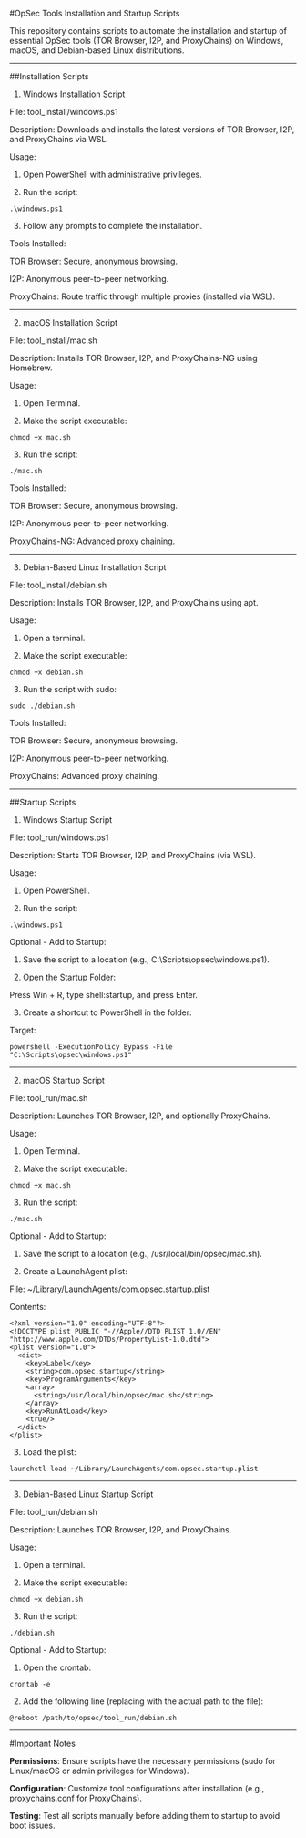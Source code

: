 #OpSec Tools Installation and Startup Scripts

This repository contains scripts to automate the installation and startup of essential OpSec tools (TOR Browser, I2P, and ProxyChains) on Windows, macOS, and Debian-based Linux distributions.


---

##Installation Scripts

1. Windows Installation Script

File: tool_install/windows.ps1

Description: Downloads and installs the latest versions of TOR Browser, I2P, and ProxyChains via WSL.


Usage:

1. Open PowerShell with administrative privileges.


2. Run the script:

`.\windows.ps1`


3. Follow any prompts to complete the installation.



Tools Installed:

TOR Browser: Secure, anonymous browsing.

I2P: Anonymous peer-to-peer networking.

ProxyChains: Route traffic through multiple proxies (installed via WSL).



---

2. macOS Installation Script

File: tool_install/mac.sh

Description: Installs TOR Browser, I2P, and ProxyChains-NG using Homebrew.


Usage:

1. Open Terminal.


2. Make the script executable:

`chmod +x mac.sh`


3. Run the script:

`./mac.sh`



Tools Installed:

TOR Browser: Secure, anonymous browsing.

I2P: Anonymous peer-to-peer networking.

ProxyChains-NG: Advanced proxy chaining.



---

3. Debian-Based Linux Installation Script

File: tool_install/debian.sh

Description: Installs TOR Browser, I2P, and ProxyChains using apt.


Usage:

1. Open a terminal.


2. Make the script executable:

`chmod +x debian.sh`


3. Run the script with sudo:

`sudo ./debian.sh`



Tools Installed:

TOR Browser: Secure, anonymous browsing.

I2P: Anonymous peer-to-peer networking.

ProxyChains: Advanced proxy chaining.



---

##Startup Scripts

1. Windows Startup Script

File: tool_run/windows.ps1

Description: Starts TOR Browser, I2P, and ProxyChains (via WSL).


Usage:

1. Open PowerShell.


2. Run the script:

`.\windows.ps1`



Optional - Add to Startup:

1. Save the script to a location (e.g., C:\Scripts\opsec\windows.ps1).


2. Open the Startup Folder:

Press Win + R, type shell:startup, and press Enter.



3. Create a shortcut to PowerShell in the folder:

Target:

`powershell -ExecutionPolicy Bypass -File "C:\Scripts\opsec\windows.ps1"`



---

2. macOS Startup Script

File: tool_run/mac.sh

Description: Launches TOR Browser, I2P, and optionally ProxyChains.


Usage:

1. Open Terminal.


2. Make the script executable:

`chmod +x mac.sh`


3. Run the script:

`./mac.sh`



Optional - Add to Startup:

1. Save the script to a location (e.g., /usr/local/bin/opsec/mac.sh).


2. Create a LaunchAgent plist:

File: ~/Library/LaunchAgents/com.opsec.startup.plist

Contents:
```
<?xml version="1.0" encoding="UTF-8"?>
<!DOCTYPE plist PUBLIC "-//Apple//DTD PLIST 1.0//EN" "http://www.apple.com/DTDs/PropertyList-1.0.dtd">
<plist version="1.0">
  <dict>
    <key>Label</key>
    <string>com.opsec.startup</string>
    <key>ProgramArguments</key>
    <array>
      <string>/usr/local/bin/opsec/mac.sh</string>
    </array>
    <key>RunAtLoad</key>
    <true/>
  </dict>
</plist>
```


3. Load the plist:

`launchctl load ~/Library/LaunchAgents/com.opsec.startup.plist`


---

3. Debian-Based Linux Startup Script

File: tool_run/debian.sh

Description: Launches TOR Browser, I2P, and ProxyChains.


Usage:

1. Open a terminal.


2. Make the script executable:

`chmod +x debian.sh`


3. Run the script:

`./debian.sh`



Optional - Add to Startup:

1. Open the crontab:

`crontab -e`


2. Add the following line (replacing with the actual path to the file):

`@reboot /path/to/opsec/tool_run/debian.sh`



---

#Important Notes

**Permissions**: Ensure scripts have the necessary permissions (sudo for Linux/macOS or admin privileges for Windows).

**Configuration**: Customize tool configurations after installation (e.g., proxychains.conf for ProxyChains).

**Testing**: Test all scripts manually before adding them to startup to avoid boot issues.


